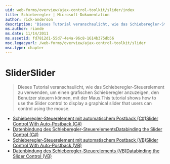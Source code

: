 ```yaml
---
uid: web-forms/overview/ajax-control-toolkit/slider/index
title: Schieberegler | Microsoft-Dokumentation
author: rick-anderson
description: 'Dieses Tutorial veranschaulicht, wie das Schieberegler-Steuerelement zu verwenden, um einen grafischen Schieberegler anzuzeigen, den Benutzer steuern können, mit der Maus.'
ms.author: riande
ms.date: 11/14/2011
ms.assetid: fd7812d1-55d7-4e4a-96c8-1614b375db56
msc.legacyurl: /web-forms/overview/ajax-control-toolkit/slider
msc.type: chapter
---
```

<a name="slider"></a><span data-ttu-id="7f7a7-103">Slider</span><span class="sxs-lookup"><span data-stu-id="7f7a7-103">Slider</span></span>
====================
> <span data-ttu-id="7f7a7-104">Dieses Tutorial veranschaulicht, wie das Schieberegler-Steuerelement zu verwenden, um einen grafischen Schieberegler anzuzeigen, den Benutzer steuern können, mit der Maus.</span><span class="sxs-lookup"><span data-stu-id="7f7a7-104">This tutorial shows how to use the Slider control to display a graphical slider that users can control using the mouse.</span></span>


- [<span data-ttu-id="7f7a7-105">Schieberegler-Steuerelement mit automatischem Postback (C#)</span><span class="sxs-lookup"><span data-stu-id="7f7a7-105">Slider Control With Auto-Postback (C#)</span></span>](using-the-slider-control-with-auto-postback-cs.md)
- [<span data-ttu-id="7f7a7-106">Datenbindung des Schieberegler-Steuerelements</span><span class="sxs-lookup"><span data-stu-id="7f7a7-106">Databinding the Slider Control (C#)</span></span>](databinding-the-slider-control-cs.md)
- [<span data-ttu-id="7f7a7-107">Schieberegler-Steuerelement mit automatischem Postback (VB)</span><span class="sxs-lookup"><span data-stu-id="7f7a7-107">Slider Control With Auto-Postback (VB)</span></span>](using-the-slider-control-with-auto-postback-vb.md)
- [<span data-ttu-id="7f7a7-108">Datenbindung des Schieberegler-Steuerelements (VB)</span><span class="sxs-lookup"><span data-stu-id="7f7a7-108">Databinding the Slider Control (VB)</span></span>](databinding-the-slider-control-vb.md)
